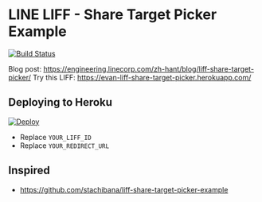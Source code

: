 # LINE LIFF - Share Target Picker Example

[![Build Status](https://travis-ci.org/kkdai/line-account-link.svg?branch=master)](https://travis-ci.org/kkdai/line-account-link)

Blog post: https://engineering.linecorp.com/zh-hant/blog/liff-share-target-picker/
Try this LIFF: https://evan-liff-share-target-picker.herokuapp.com/

## Deploying to Heroku

[![Deploy](https://www.herokucdn.com/deploy/button.svg)](https://heroku.com/deploy)

- Replace `YOUR_LIFF_ID`
- Replace `YOUR_REDIRECT_URL` 


## Inspired

- https://github.com/stachibana/liff-share-target-picker-example
